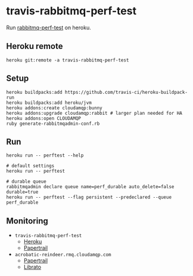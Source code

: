 # travis-rabbitmq-perf-test

Run [rabbitmq-perf-test](https://github.com/rabbitmq/rabbitmq-perf-test) on heroku.

## Heroku remote

```
heroku git:remote -a travis-rabbitmq-perf-test
```

## Setup

```
heroku buildpacks:add https://github.com/travis-ci/heroku-buildpack-run
heroku buildpacks:add heroku/jvm
heroku addons:create cloudamqp:bunny
heroku addons:upgrade cloudamqp:rabbit # larger plan needed for HA
heroku addons:open CLOUDAMQP
ruby generate-rabbitmqadmin-conf.rb
```

## Run

```
heroku run -- perftest --help

# default settings
heroku run -- perftest

# durable queue
rabbitmqadmin declare queue name=perf_durable auto_delete=false durable=true
heroku run -- perftest --flag persistent --predeclared --queue perf_durable
```

## Monitoring

* `travis-rabbitmq-perf-test`
  * [Heroku](https://dashboard.heroku.com/apps/travis-rabbitmq-perf-test)
  * [Papertrail](https://papertrailapp.com/systems/travis-rabbitmq-perf-test/events)
* `acrobatic-reindeer.rmq.cloudamqp.com`
  * [Papertrail](https://papertrailapp.com/systems/1963154171/events)
  * [Librato](https://metrics.librato.com/s/spaces/670753?source=%2Aacrobatic-reindeer%2A)
